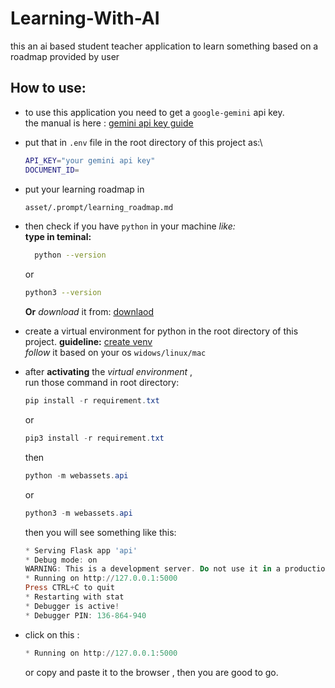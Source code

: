 # Learning-With-AI

this an ai based student teacher application to learn something based on a roadmap provided by user

## How to use:

- to use this application you need to get a `google-gemini` api key.\
  the manual is here : [gemini api key guide](https://ai.google.dev/gemini-api/docs/api-key)
- put that in `.env` file in the root directory of this project as:\

  ```bash
  API_KEY="your gemini api key"
  DOCUMENT_ID=
  ```

- put your learning roadmap in
  ```bash
  asset/.prompt/learning_roadmap.md
  ```
- then check if you have `python` in your machine _like:_\
   **type in teminal:**
  ```bash
    python --version
  ```
  or
  ```bash
  python3 --version
  ```
  **Or** _download_ it from: [downlaod](https://www.python.org/ftp/python/3.13.5/Python-3.13.5.tar.xz)
- create a virtual environment for python in the root directory of this project.
  **guideline:** [create venv](https://www.geeksforgeeks.org/python/creating-python-virtual-environment-windows-linux/)\
   _follow_ it based on your os `widows/linux/mac`
- after **activating** the _virtual environment_ ,\
  run those command in root directory:

  ```powershell
  pip install -r requirement.txt
  ```

  or

  ```powershell
  pip3 install -r requirement.txt
  ```

  then

  ```powershell
  python -m webassets.api
  ```

  or

  ```powershell
  python3 -m webassets.api
  ```

  then you will see something like this:

  ```powershell
  * Serving Flask app 'api'
  * Debug mode: on
  WARNING: This is a development server. Do not use it in a production deployment. Use a production WSGI server instead.
  * Running on http://127.0.0.1:5000
  Press CTRL+C to quit
  * Restarting with stat
  * Debugger is active!
  * Debugger PIN: 136-864-940
  ```

- click on this :
  ```powershell
  * Running on http://127.0.0.1:5000
  ```
  or copy and paste it to the browser , then you are good to go.

